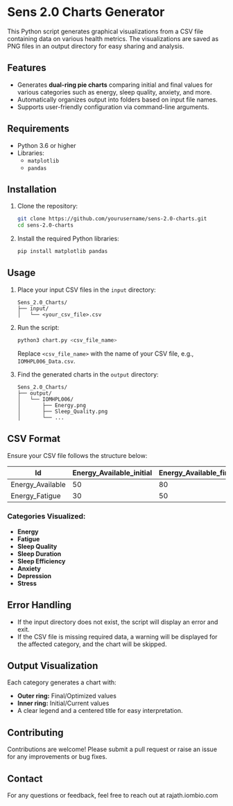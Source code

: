 # Sens 2.0 Charts Generator

This Python script generates graphical visualizations from a CSV file containing data on various health metrics. The visualizations are saved as PNG files in an output directory for easy sharing and analysis.

## Features

- Generates **dual-ring pie charts** comparing initial and final values for various categories such as energy, sleep quality, anxiety, and more.
- Automatically organizes output into folders based on input file names.
- Supports user-friendly configuration via command-line arguments.

## Requirements

- Python 3.6 or higher
- Libraries:
  - `matplotlib`
  - `pandas`

## Installation

1. Clone the repository:

   ```bash
   git clone https://github.com/yourusername/sens-2.0-charts.git
   cd sens-2.0-charts
   ```

2. Install the required Python libraries:

   ```bash
   pip install matplotlib pandas
   ```

## Usage

1. Place your input CSV files in the `input` directory:

   ```
   Sens_2.0_Charts/
   ├── input/
   │   └── <your_csv_file>.csv
   ```

2. Run the script:

   ```bash
   python3 chart.py <csv_file_name>
   ```

   Replace `<csv_file_name>` with the name of your CSV file, e.g., `IOMHPL006_Data.csv`.

3. Find the generated charts in the `output` directory:

   ```
   Sens_2.0_Charts/
   ├── output/
   │   └── IOMHPL006/
   │       ├── Energy.png
   │       ├── Sleep_Quality.png
   │       └── ...
   ```

## CSV Format

Ensure your CSV file follows the structure below:

| Id                     | Energy_Available_initial | Energy_Available_final | Percentage | ... |
|------------------------|---------------------------|-------------------------|------------|-----|
| Energy_Available       | 50                       | 80                     | 75         | ... |
| Energy_Fatigue         | 30                       | 50                     | 40         | ... |

### Categories Visualized:

- **Energy**
- **Fatigue**
- **Sleep Quality**
- **Sleep Duration**
- **Sleep Efficiency**
- **Anxiety**
- **Depression**
- **Stress**

## Error Handling

- If the input directory does not exist, the script will display an error and exit.
- If the CSV file is missing required data, a warning will be displayed for the affected category, and the chart will be skipped.

## Output Visualization

Each category generates a chart with:
- **Outer ring:** Final/Optimized values
- **Inner ring:** Initial/Current values
- A clear legend and a centered title for easy interpretation.

## Contributing

Contributions are welcome! Please submit a pull request or raise an issue for any improvements or bug fixes.

## Contact

For any questions or feedback, feel free to reach out at rajath.iombio.com


